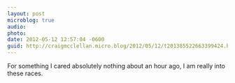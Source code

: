 ```yaml
---
layout: post
microblog: true
audio: 
photo: 
date: 2012-05-12 12:57:04 -0600
guid: http://craigmcclellan.micro.blog/2012/05/12/t201385522663399424.html
---
```

For something I cared absolutely nothing about an hour ago, I am really into these races.
